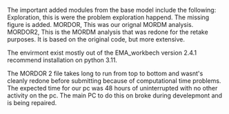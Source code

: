 The important added modules from the base model include the following:
Exploration, this is were the problem exploration happend. The missing figure is added.
MORDOR, This was our orignal MORDM analysis.
MORDOR2, This is the MORDM analysis that was redone for the retake purposes. It is based on the original code, but more extensive.

The envirmont exist mostly out of the EMA_workbech version 2.4.1 recommend installation on python 3.11.

The MORDOR 2 file takes long to run from top to bottom and wasnt's cleanly redone before submitting because of computational time problems.
The expected time for our pc was 48 hours of uninterrupted with no other activity on the pc. The main PC to do this on broke during develepmont and is being repaired.



